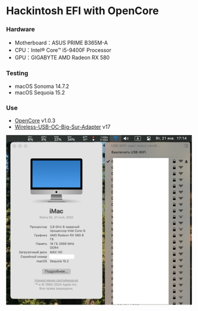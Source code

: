 # Hackintosh EFI with OpenCore

### Hardware
+ Motherboard：ASUS PRIME B365M-A
+ CPU：Intel® Core™ i5-9400F Processor
+ GPU：GIGABYTE AMD Radeon RX 580

### Testing
+ macOS Sonoma 14.7.2
+ macOS Sequoia 15.2

### Use
+ [OpenCore](https://github.com/acidanthera/opencorepkg/releases) v1.0.3
+ [Wireless-USB-OC-Big-Sur-Adapter](https://github.com/chris1111/Wireless-USB-OC-Big-Sur-Adapter/releases/tag/V17) v17

![Overview](overview.png)
